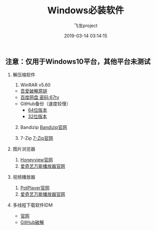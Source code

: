 ﻿---
title: Windows必装软件
author: 飞龙project
avatar: 'https://wx1.sinaimg.cn/large/006bYVyvgy1ftand2qurdj303c03cdfv.jpg'
authorLink: /
authorAbout: 一个好奇的人
authorDesc: 一个好奇的人
categories: 资源
comments: true
date: 2019-03-14 03:14:15
tags:
keywords: 
description:
photos: https://feilongproject.github.io/img/windows_wallpaper_1920X1080.jpg	
---

## 注意：仅用于Windows10平台，其他平台未测试 ##  

1. 解压缩软件
    1. WinRAR v5.60
    * [吾爱破解原链](https://www.52pojie.cn/thread-757766-1-1.html)
    * [百度网盘 密码:67ty](https://pan.baidu.com/s/1tqPPDYFZKjXE4qfVomj2qA)
    * GitHub备份（速度较慢）
        * [64位版本](https://feilongproject.github.io/backup/WinRAR_5.60_x64_SC.exe)
        * [32位版本](https://feilongproject.github.io/backup/WinRAR_5.60_x86_SC.exe)

    2. Bandizip
       [Bandizip官网](https://www.bandisoft.com/bandizip/)
       
    3. 7-Zip
       [7-Zip官网](https://www.7-zip.org/download.html)
    
2. 图片浏览器
    1. [Honeyview官网](https://www.bandisoft.com/honeyview/)
    2. [爱奇艺万能播放器官网](http://app.iqiyi.com/pc/wnplayer/index.html)
    
3. 视频播放器
    1. [PotPlayer官网](http://potplayer.daum.net/?lang=zh_CN)
    2. [爱奇艺万能播放器官网](http://app.iqiyi.com/pc/wnplayer/index.html)


    
4. 多线程下载软件IDM
    * [官网](https://www.internetdownloadmanager.com/download.html)
    * [GitHub破解](https://feilongproject.github.io/backup/IDMan.zip)